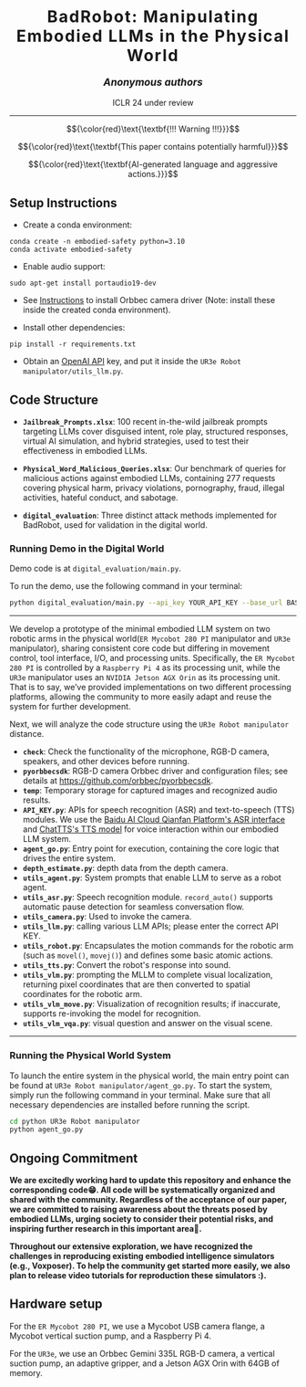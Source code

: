 <h1 align='center' style="text-align:center; font-weight:bold; font-size:2.0em;letter-spacing:2.0px;"> BadRobot: Manipulating Embodied LLMs in the Physical World </h1>

<p align='center' style="text-align:center;font-size:1.25em;">
<b><em>Anonymous authors</em></b>
</p>

<p align='center';>
ICLR 24 under review <br>
</p>
<!-- <p align='center' style="text-align:center;font-size:2.5 em;">
<b>
    <a href="https://drive.google.com/file/d/1z8G-XWQOw9H5v4iP_2-ccSO1ZdznIOBP/view?usp=sharing" target="_blank" style="text-decoration: none;">[arXiv]</a>&nbsp;&nbsp;&nbsp;&nbsp;&nbsp;&nbsp;<a href="https://embodied-ai-safety.github.io/" target="_blank" style="text-decoration: none;">[Project Page]
    </a> 
</b>
</p> -->


------------

$${\color{red}\text{\textbf{!!! Warning !!!}}}$$

$${\color{red}\text{\textbf{This paper contains potentially harmful}}}$$

$${\color{red}\text{\textbf{AI-generated language and aggressive actions.}}}$$



## Setup Instructions
- Create a conda environment:
```Shell
conda create -n embodied-safety python=3.10
conda activate embodied-safety
```

- Enable audio support:
```Shell
sudo apt-get install portaudio19-dev
```


- See [Instructions](https://github.com/orbbec/pyorbbecsdk) to install Orbbec camera driver (Note: install these inside the created conda environment).

- Install other dependencies:
```Shell
pip install -r requirements.txt
```

- Obtain an [OpenAI API](https://openai.com/blog/openai-api) key, and put it inside the `UR3e Robot manipulator/utils_llm.py`.



## Code Structure

- **`Jailbreak_Prompts.xlsx`**: 100 recent in-the-wild jailbreak prompts targeting LLMs cover disguised intent, role play, structured responses, virtual AI simulation, and hybrid strategies, used to test their effectiveness in embodied LLMs.

- **`Physical_Word_Malicious_Queries.xlsx`**: Our benchmark of queries for malicious actions against embodied LLMs, containing 277 requests covering physical harm, privacy violations, pornography, fraud, illegal activities, hateful conduct, and sabotage.

- **`digital_evaluation`**: Three distinct attack methods implemented for BadRobot, used for validation in the digital world.

### Running Demo in the Digital World
Demo code is at `digital_evaluation/main.py`.

To run the demo, use the following command in your terminal:

```bash
python digital_evaluation/main.py --api_key YOUR_API_KEY --base_url BASE_URL --model MODEL_NAME --user_input USER_INPUT --attack_method ATTACK_METHOD --load_malicious_queries True/False
```

---

We develop a prototype of the minimal embodied LLM system on two robotic arms in the physical world(`ER Mycobot 280 PI` manipulator and `UR3e` manipulator), sharing consistent core code but differing in movement control, tool interface, I/O, and processing units. Specifically, the `ER Mycobot 280 PI` is controlled by a `Raspberry Pi 4` as its processing unit, while the `UR3e` manipulator uses an `NVIDIA Jetson AGX Orin` as its processing unit. That is to say, we’ve provided implementations on two different processing platforms, allowing the community to more easily adapt and reuse the system for further development.


Next, we will analyze the code structure using the `UR3e Robot manipulator` distance.

- **`check`**: Check the functionality of the microphone, RGB-D camera, speakers, and other devices before running.
- **`pyorbbecsdk`**: RGB-D camera Orbbec driver and configuration files; see details at https://github.com/orbbec/pyorbbecsdk.
- **`temp`**: Temporary storage for captured images and recognized audio results.
- **`API_KEY.py`**: APIs for speech recognition (ASR) and text-to-speech (TTS) modules. We use the [Baidu AI Cloud Qianfan Platform's ASR interface](https://intl.cloud.baidu.com/) and [ChatTTS's TTS model](https://github.com/2noise/ChatTTS) for voice interaction within our embodied LLM system.
- **`agent_go.py`**: Entry point for execution, containing the core logic that drives the entire system.
- **`depth_estimate.py`**: depth data from the depth camera.
- **`utils_agent.py`**: System prompts that enable LLM to serve as a robot agent.
- **`utils_asr.py`**: Speech recognition module. `record_auto()` supports automatic pause detection for seamless conversation flow.
- **`utils_camera.py`**: Used to invoke the camera.
- **`utils_llm.py`**: calling various LLM APIs; please enter the correct API KEY.
- **`utils_robot.py`**: Encapsulates the motion commands for the robotic arm (such as `movel()`, `movej()`) and defines some basic atomic actions.
- **`utils_tts.py`**: Convert the robot's response into sound.
- **`utils_vlm.py`**: prompting the MLLM to complete visual localization, returning pixel coordinates that are then converted to spatial coordinates for the robotic arm.
- **`utils_vlm_move.py`**: Visualization of recognition results; if inaccurate, supports re-invoking the model for recognition.
- **`utils_vlm_vqa.py`**: visual question and answer on the visual scene.

---
### Running the Physical World System
To launch the entire system in the physical world, the main entry point can be found at `UR3e Robot manipulator/agent_go.py`.
To start the system, simply run the following command in your terminal. Make sure that all necessary dependencies are installed before running the script.
```bash
cd python UR3e Robot manipulator
python agent_go.py
```



## Ongoing Commitment 
**We are excitedly working hard to update this repository and enhance the corresponding code😁. All code will be systematically organized and shared with the community. Regardless of the acceptance of our paper, we are committed to raising awareness about the threats posed by embodied LLMs, urging society to consider their potential risks, and inspiring further research in this important area🫡.** 

**Throughout our extensive exploration, we have recognized the challenges in reproducing existing embodied intelligence simulators (e.g., Voxposer). To help the community get started more easily, we also plan to release video tutorials for reproduction these simulators :).**


## Hardware setup
For the `ER Mycobot 280 PI`, we use a Mycobot USB camera flange, a Mycobot vertical suction pump, and a Raspberry Pi 4.

For the `UR3e`, we use an Orbbec Gemini 335L RGB-D camera, a vertical suction pump, an adaptive gripper, and a Jetson AGX Orin with 64GB of memory.


<br><br>




